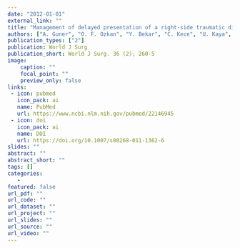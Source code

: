 ```yaml
---
date: "2012-01-01"
external_link: ""
title: "Management of delayed presentation of a right-side traumatic diaphragmatic rupture"
authors: ["A. Guner", "O. F. Ozkan", "Y. Bekar", "C. Kece", "U. Kaya", "E. Reis"]
publication_types: ["2"]
publication: World J Surg
publication_short: World J Surg. 36 (2); 260-5
image:
    caption: ""
    focal_point: ""
    preview_only: false
links:
 - icon: pubmed
   icon_pack: ai
   name: PubMed
   url: https://www.ncbi.nlm.nih.gov/pubmed/22146945
 - icon: doi
   icon_pack: ai
   name: DOI
   url: https://doi.org/10.1007/s00268-011-1362-6
slides: ""
abstract: ""
abstract_short: ""
tags: []
categories: 
   - 
featured: false
url_pdf: ""
url_code: ""
url_dataset: ""
url_project: ""
url_slides: ""
url_source: ""
url_video: ""
---
```

